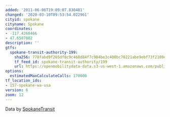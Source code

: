```yaml
---
added: '2011-06-06T19:09:07.830481'
changed: '2020-03-10T09:53:54.022961'
cityid: spokane
cityname: Spokane
coordinates:
- -117.4260466
- 47.6587802
description: ''
gtfs:
  spokane-transit-authority-199:
    sha256: 778fabd9f265df8c9c468d84f7c984be3c400bc70221abe9ebf73f2109c4833d
    tf_feed_id: spokane-transit-authority/199
    url: https://openmobilitydata-data.s3-us-west-1.amazonaws.com/public/feeds/spokane-transit-authority/199/20200212/gtfs.zip
options:
  estimatedMaxCalculateCalls: 170000
tf_location_ids:
- 157-spokane-wa-usa
version: 6
zoom: 12
---
```


Data by [SpokaneTransit](http://www.spokanetransit.com/)
